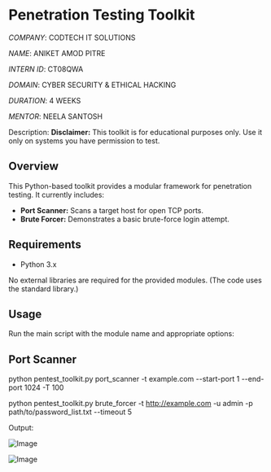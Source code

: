 # Penetration Testing Toolkit

*COMPANY*: CODTECH IT SOLUTIONS

*NAME*: ANIKET AMOD PITRE

*INTERN ID*: CT08QWA

*DOMAIN*: CYBER SECURITY & ETHICAL HACKING

*DURATION*: 4 WEEKS

*MENTOR*: NEELA SANTOSH


Description:
**Disclaimer:** This toolkit is for educational purposes only. Use it only on systems you have permission to test.

## Overview

This Python-based toolkit provides a modular framework for penetration testing. It currently includes:
- **Port Scanner:** Scans a target host for open TCP ports.
- **Brute Forcer:** Demonstrates a basic brute-force login attempt.

## Requirements

- Python 3.x

No external libraries are required for the provided modules. (The code uses the standard library.)

## Usage

Run the main script with the module name and appropriate options:

## Port Scanner

python pentest_toolkit.py port_scanner -t example.com --start-port 1 --end-port 1024 -T 100


python pentest_toolkit.py brute_forcer -t http://example.com -u admin -p path/to/password_list.txt --timeout 5

Output:

![Image](https://github.com/user-attachments/assets/c7856fb0-b953-46f5-947c-7c1c44a2984c)


![Image](https://github.com/user-attachments/assets/13a513e0-5cd4-4d1c-a04e-aa1421959f34)

